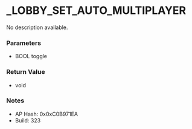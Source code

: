 # _LOBBY_SET_AUTO_MULTIPLAYER

No description available.

### Parameters
* BOOL toggle

### Return Value
* void

### Notes
* AP Hash: 0x0xC0B971EA
* Build: 323

